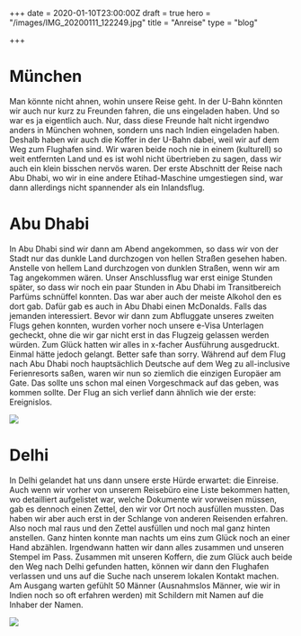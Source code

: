 +++
date = 2020-01-10T23:00:00Z
draft = true
hero = "/images/IMG_20200111_122249.jpg"
title = "Anreise"
type = "blog"

+++
# München

Man könnte nicht ahnen, wohin unsere Reise geht. In der U-Bahn könnten wir auch nur kurz zu Freunden fahren, die uns eingeladen haben. Und so war es ja eigentlich auch. Nur, dass diese Freunde halt nicht irgendwo anders in München wohnen, sondern uns nach Indien eingeladen haben. Deshalb haben wir auch die Koffer in der U-Bahn dabei, weil wir auf dem Weg zum Flughafen sind. Wir waren beide noch nie in einem (kulturell) so weit entfernten Land und es ist wohl nicht übertrieben zu sagen, dass wir auch ein klein bisschen nervös waren. Der erste Abschnitt der Reise nach Abu Dhabi, wo wir in eine andere Etihad-Maschine umgestiegen sind, war dann allerdings nicht spannender als ein Inlandsflug.

# Abu Dhabi

In Abu Dhabi sind wir dann am Abend angekommen, so dass wir von der Stadt nur das dunkle Land durchzogen von hellen Straßen gesehen haben. Anstelle von hellem Land durchzogen von dunklen Straßen, wenn wir am Tag angekommen wären. Unser Anschlussflug war erst einige Stunden später, so dass wir noch ein paar Stunden in Abu Dhabi im Transitbereich Parfüms schnüffel konnten. Das war aber auch der meiste Alkohol den es dort gab. Dafür gab es auch in Abu Dhabi einen McDonalds. Falls das jemanden interessiert. Bevor wir dann zum Abfluggate unseres zweiten Flugs gehen konnten, wurden vorher noch unsere e-Visa Unterlagen gecheckt, ohne die wir gar nicht erst in das Flugzeig gelassen werden würden. Zum Glück hatten wir alles in x-facher Ausführung ausgedruckt. Einmal hätte jedoch gelangt. Better safe than sorry. Während auf dem Flug nach Abu Dhabi noch hauptsächlich Deutsche auf dem Weg zu all-inclusive Ferienresorts saßen, waren wir nun so ziemlich die einzigen Europäer am Gate. Das sollte uns schon mal einen Vorgeschmack auf das geben, was kommen sollte. Der Flug an sich verlief dann ähnlich wie der erste: Ereignislos.

![](/images/IMG_20200111_155835.jpg)

# Delhi

In Delhi gelandet hat uns dann unsere erste Hürde erwartet: die Einreise. Auch wenn wir vorher von unserem Reisebüro eine Liste bekommen hatten, wo detailliert aufgelistet war, welche Dokumente wir vorweisen müssen, gab es dennoch einen Zettel, den wir vor Ort noch ausfüllen mussten. Das haben wir aber auch erst in der Schlange von anderen Reisenden erfahren. Also noch mal raus und den Zettel ausfüllen und noch mal ganz hinten anstellen. Ganz hinten konnte man nachts um eins zum Glück noch an einer Hand abzählen. Irgendwann hatten wir dann alles zusammen und unseren Stempel im Pass. Zusammen mit unseren Koffern, die zum Glück auch beide den Weg nach Delhi gefunden hatten, können wir dann den Flughafen verlassen und uns auf die Suche nach unserem lokalen Kontakt machen. Am Ausgang warten gefühlt 50 Männer (Ausnahmslos Männer, wie wir in Indien noch so oft erfahren werden) mit Schildern mit Namen auf die Inhaber der Namen.

![](/images/IMG_20200112_054427.jpg)